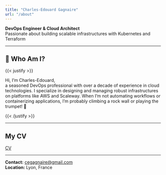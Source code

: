 ```yaml
---
title: "Charles-Edouard Gagnaire"
url: "/about"
---
```


**DevOps Engineer & Cloud Architect** \
Passionate about building scalable infrastructures with Kubernetes and Terraform

---

## 🚀 Who Am I?

{{< justify >}}

Hi, I’m Charles-Edouard, \
a seasoned DevOps professional with over a decade of experience in cloud technologies. I specialize in designing and managing robust infrastructures on platforms like AWS and Scaleway. When I’m not automating workflows or containerizing applications, I’m probably climbing a rock wall or playing the trumpet! 🎺

{{< /justify >}}

---

## My CV

[CV](/cv/)

---

**Contact:** [cegagnaire@gmail.com](mailto:cegagnaire@gmail.com) \
**Location:** Lyon, France
